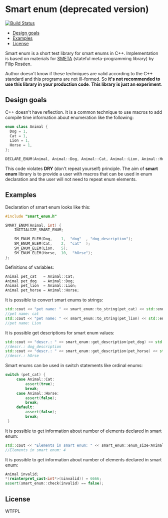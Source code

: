 # Smart enum (deprecated version)
[![Build Status](https://travis-ci.org/seleznevae/smart_enum_deprecated.svg?branch=master)](https://travis-ci.org/seleznevae/smart_enum_deprecated)
- [Design goals](#design-goals)
- [Examples](#examples)
- [License](#license)

Smart enum is a short test library for smart enums in C++.
Implementation is based on materials for [SMETA](http://b.atch.se/posts/constexpr-meta-container/attachments/stateful_meta_container-poc.cpp) (stateful meta-programming library) by Filip Roséen.

Author doesn't know if these techniques are valid according to the C++ standard and this programs are not ill-formed.
So **it's not recommended to use this library in your production code**. **This library is just an experiment**.

## Design goals

C++ doesn't have reflection. It is a common technique to use macros to add compile time information about enumeration like the following:

```c++
enum class Animal {
  Dog = 1,
  Cat = 1,
  Lion = 1,
  Horse = 1,
};

DECLARE_ENUM(Animal, Animal::Dog, Animal::Cat, Animal::Lion, Animal::Horse);
```
This code violates **DRY** (don't repeat yourself) principle. The aim of **smart enum** library is to provide a user with macros that can be used in enum declaration and the user will not need to repeat enum elements.


## Examples

Declaration of smart enum looks like this:
```c++
#include "smart_enum.h"

SMART_ENUM(Animal, int) {
    INITIALIZE_SMART_ENUM;

    SM_ENUM_ELEM(Dog,    1,  "dog"  , "dog_description");
    SM_ENUM_ELEM(Cat,    2,  "cat"  );
    SM_ENUM_ELEM(Lion,   5);
    SM_ENUM_ELEM(Horse,  10,  "hOrse");
};
```
Definitions of variables:
```c++
Animal pet_cat   = Animal::Cat;
Animal pet_dog   = Animal::Dog;
Animal pet_lion  = Animal::Lion;
Animal pet_horse = Animal::Horse;
```

It is possible to convert smart enums to strings:
```c++
std::cout << "pet name: " << smart_enum::to_string(pet_cat) << std::endl;
//pet name: cat
std::cout << "pet name: " << smart_enum::to_string(pet_lion) << std::endl;
//pet name: Lion
```

It is possible get descriptions for smart enum values:
```c++
std::cout << "descr.: " << smart_enum::get_description(pet_dog) << std::endl;
//descr.: dog_description
std::cout << "descr.: " << smart_enum::get_description(pet_horse) << std::endl;
//descr.: hOrse
```

Smart enums can be used in switch statements like ordinal enums:
```c++
switch (pet_cat) {
     case Animal::Cat:
         assert(true);
         break;
     case Animal::Horse:
         assert(false);
         break;
     default:
         assert(false);
         break;
 }
```
It is possible to get information about number of elements declared in smart enum:
```c++
std::cout << "Elements in smart enum: " << smart_enum::enum_size<Animal>() << std::endl;
//Elements in smart enum: 4
```

It is possible to get information about number of elements declared in smart enum:
```c++
Animal invalid;
*(reinterpret_cast<int*>(&invalid)) = 6666;
assert(smart_enum::check(invalid) == false);
```
## License
WTFPL 
